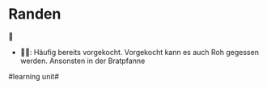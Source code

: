 # Randen
🔴

- 👨‍🍳: Häufig bereits vorgekocht. Vorgekocht kann es auch Roh gegessen werden. Ansonsten in der Bratpfanne


#learning unit#